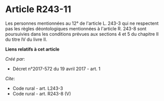 # Article R243-11

Les personnes mentionnées au 12° de l'article L. 243-3 qui ne respectent pas les règles déontologiques mentionnées à
l'article R. 243-8 sont poursuivies dans les conditions prévues aux sections 4 et 5 du chapitre II du titre IV du livre II.

**Liens relatifs à cet article**

_Créé par_:

  - Décret n°2017-572 du 19 avril 2017 - art. 1

_Cite_:

  - Code rural - art. L243-3
  - Code rural - art. R243-8 (V)
